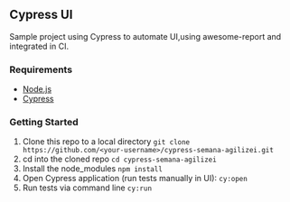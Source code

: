 ## Cypress UI

Sample project using Cypress to automate UI,using awesome-report and integrated in CI.

### Requirements

 - [Node.js](https://nodejs.org/)
 - [Cypress](https://www.cypress.io/)

### Getting Started
1. Clone this repo to a local directory
```git clone https://github.com/<your-username>/cypress-semana-agilizei.git```
2. cd into the cloned repo
```cd cypress-semana-agilizei```
3. Install the node_modules
```npm install```
4. Open Cypress application (run tests manually in UI):
```cy:open``` 
5. Run tests via command line
```cy:run```
